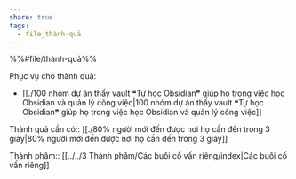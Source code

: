 ```yaml
---  
share: true  
tags:  
  - file_thành-quả  
---  
```

  
%%#file/thành-quả%%  
Phục vụ cho thành quả:  
- [[./100 nhóm dự án thấy vault ❝Tự học Obsidian❞ giúp họ trong việc học Obsidian và quản lý công việc|100 nhóm dự án thấy vault ❝Tự học Obsidian❞ giúp họ trong việc học Obsidian và quản lý công việc]]  
  
Thành quả cần có:: [[./80% người mới đến được nơi họ cần đến trong 3 giây|80% người mới đến được nơi họ cần đến trong 3 giây]]  
  
Thành phẩm:: [[../../3 Thành phẩm/Các buổi cố vấn riêng/index|Các buổi cố vấn riêng]]  

